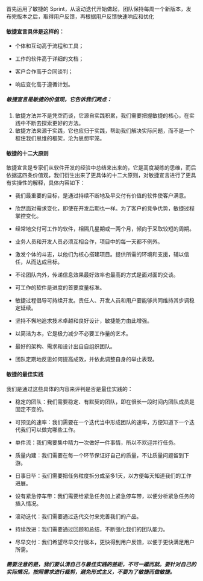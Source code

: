 首先运用了敏捷的 Sprint，从滚动迭代开始做起，团队保持每周一个新版本，发布完版本之后，取得用户反馈，再根据用户反馈快速响应和优化



#### 敏捷宣言具体是这样的：

- 个体和互动高于流程和工具；


- 工作的软件高于详细的文档；


- 客户合作高于合同谈判；


- 响应变化高于遵循计划。

##### 敏捷宣言是敏捷的价值观，它告诉我们两点：

1. 敏捷方法并不是凭空而谈，它源自实践积累，我们需要把握敏捷的核心，在实践中不断去探索更好的方法。
2. 敏捷方法来源于实践，它也应归于实践，帮助我们解决实际问题，而不是一个框住我们思维的框架，沦为思想牢笼。

#### 敏捷的十二大原则

敏捷宣言是专家们从软件开发的经验中总结来出来的，它是高度凝练的思维，而后依据这四条价值观，我们衍生出来了更具体的十二大原则，对敏捷宣言进行了更具有实操性的解释，具体内容如下：

- 我们最重要的目标，是通过持续不断地及早交付有价值的软件使客户满意。


- 欣然面对需求变化，即使在开发后期也一样。为了客户的竞争优势，敏捷过程掌控变化。


- 经常地交付可工作的软件，相隔几星期或一两个月，倾向于采取较短的周期。


- 业务人员和开发人员必须互相合作，项目中的每一天都不例外。


- 激发个体的斗志，以他们为核心搭建项目。提供所需的环境和支援，辅以信任，从而达成目标。


- 不论团队内外，传递信息效果最好效率也最高的方式是面对面的交谈。


- 可工作的软件是进度的首要度量标准。


- 敏捷过程倡导可持续开发。责任人、开发人员和用户要能够共同维持其步调稳定延续。


- 坚持不懈地追求技术卓越和良好设计，敏捷能力由此增强。


- 以简洁为本，它是极力减少不必要工作量的艺术。


- 最好的架构、需求和设计出自自组织团队。


- 团队定期地反思如何提高成效，并依此调整自身的举止表现。

#### 敏捷的最佳实践

我们是通过这些具体的内容来评判是否是最佳实践的：

- 稳定的团队：我们需要稳定、有默契的团队，即在很长一段时间内团队成员是固定不变的。


- 可预见的速率：我们需要在一个迭代当中形成团队的速率，方便知道下一个迭代我们可以做完哪些工作。


- 单件流：我们需要集中精力一次做好一件事情，所以不欢迎并行任务。


- 质量内建：我们需要在每一个环节保证好自己的质量，不让质量问题留到下游。


- 日事日毕：我们需要把任务粒度拆分成至多1天，以方便每天知道我们的工作进展。


- 设有紧急停车带：我们需要给紧急任务加上紧急停车带，以便分析紧急任务的插入情况。


- 滚动迭代：我们需要通过迭代交付来完善我们的产品。


- 持续改进：我们需要通过回顾和总结，不断强化我们的团队能力。


- 尽早交付：我们希望尽早交付版本，更快得到用户反馈，以便于更快满足用户所需。


##### 需要注意的是，我们要认清自己与最佳实践的差距，不可一蹴而就。要针对自己的实际情况，按照需求进行裁剪，避免形式主义，不要为了敏捷而做敏捷。

